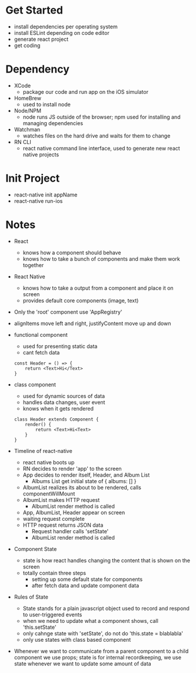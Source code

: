  # Get Started
- install dependencies per operating system
- install ESLint depending on code editor
- generate react project
- get coding 

# Dependency 
- XCode
    - package our code and run app on the iOS simulator
- HomeBrew
    - used to install node
- Node/NPM
    - node runs JS outside of the browser; npm used for installing and managing dependencies
- Watchman
    - watches files on the hard drive and waits for them to change
- RN CLI
    - react native command line interface, used to generate new react native projects

# Init Project
 - react-native init appName
 - react-native run-ios

 # Notes
 - React 
    - knows how a component should behave
    - knows how to take a bunch of components and make them work together

- React Native
    - knows how to take a output from a component and place it on screen
    - provides default core components (image, text)

- Only the 'root' component use 'AppRegistry'

- alignItems move left and right, justifyContent move up and down

- functional component
    - used for presenting static data
    - cant fetch data
    ```
    const Header = () => {
        return <Text>Hi</Text>
    }
    ```

- class component
    - used for dynamic sources of data
    - handles data changes, user event
    - knows when it gets rendered
    ```
    class Header extends Component {
        render() {
            return <Text>Hi<Text>
        }
    }
    ```

- Timeline of react-native
    - react native boots up
    - RN decides to render 'app' to the screen
    - App decides to render itself, Header, and Album List
        - Albums List get initial state of { albums: [] }
    - AlbumList realizes its about to be rendered, calls componentWillMount
    - AlbumList makes HTTP request
        - AlbumList render method is called
    - App, AlbumList, Header appear on screen
    - waiting request complete
    - HTTP request returns JSON data
        - Request handler calls 'setState'
        - AlbumList render method is called

- Component State
    - state is how react handles changing the content that is shown on the screen
    - totally contain three steps
        - setting up some default state for components
        - after fetch data and update component data

- Rules of State
    - State stands for a plain javascript object used to record and respond to user-triggered events
    - when we need to update what a component shows, call 'this.setState'
    - only cahnge state with 'setState', do not do 'this.state = blablabla'
    - only use states with class based component

- Whenever we want to communicate from a parent component to a child component we use props; state is for internal recordkeeping, we use state whenever we want to update some amount of data



